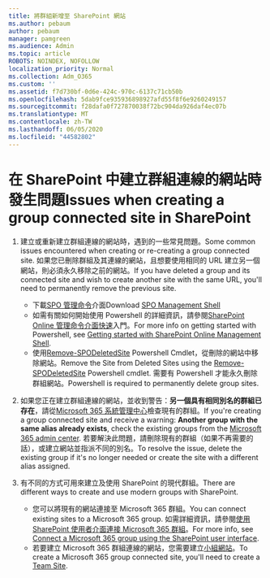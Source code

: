 ```yaml
---
title: 將群組新增至 SharePoint 網站
ms.author: pebaum
author: pebaum
manager: pamgreen
ms.audience: Admin
ms.topic: article
ROBOTS: NOINDEX, NOFOLLOW
localization_priority: Normal
ms.collection: Adm_O365
ms.custom: ''
ms.assetid: f7d730bf-0d6e-424c-970c-6137c71cb50b
ms.openlocfilehash: 5dab9fce935936898927afd55f8f6e9260249157
ms.sourcegitcommit: f28dafa0f727870038f72bc904da926daf4ec07b
ms.translationtype: MT
ms.contentlocale: zh-TW
ms.lasthandoff: 06/05/2020
ms.locfileid: "44582802"
---
```

# <a name="issues-when-creating-a-group-connected-site-in-sharepoint"></a><span data-ttu-id="fb311-102">在 SharePoint 中建立群組連線的網站時發生問題</span><span class="sxs-lookup"><span data-stu-id="fb311-102">Issues when creating a group connected site in SharePoint</span></span>

1. <span data-ttu-id="fb311-103">建立或重新建立群組連線的網站時，遇到的一些常見問題。</span><span class="sxs-lookup"><span data-stu-id="fb311-103">Some common issues encountered when creating or re-creating a group connected site.</span></span>
<span data-ttu-id="fb311-104">如果您已刪除群組及其連線的網站，且想要使用相同的 URL 建立另一個網站，則必須永久移除之前的網站。</span><span class="sxs-lookup"><span data-stu-id="fb311-104">If you have deleted a group and its connected site and wish to create another site with the same URL, you'll need to permanently remove the previous site.</span></span>

   - <span data-ttu-id="fb311-105">下載[SPO 管理命令](https://support.office.com/article/introduction-to-the-sharepoint-online-management-shell-c16941c3-19b4-4710-8056-34c034493429)介面</span><span class="sxs-lookup"><span data-stu-id="fb311-105">Download [SPO Management Shell](https://support.office.com/article/introduction-to-the-sharepoint-online-management-shell-c16941c3-19b4-4710-8056-34c034493429)</span></span>
   - <span data-ttu-id="fb311-106">如需有關如何開始使用 Powershell 的詳細資訊，請參閱[SharePoint Online 管理命令介面快速](https://docs.microsoft.com/powershell/module/sharepoint-online/remove-sposite)入門。</span><span class="sxs-lookup"><span data-stu-id="fb311-106">For more info on getting started with Powershell, see [Getting started with SharePoint Online Management Shell](https://docs.microsoft.com/powershell/module/sharepoint-online/remove-sposite).</span></span>
   - <span data-ttu-id="fb311-107">使用[Remove-SPODeletedSite](https://docs.microsoft.com/powershell/module/sharepoint-online/remove-sposite?view=sharepoint-ps) Powershell Cmdlet，從刪除的網站中移除網站。</span><span class="sxs-lookup"><span data-stu-id="fb311-107">Remove the Site from Deleted Sites using the [Remove-SPODeletedSite](https://docs.microsoft.com/powershell/module/sharepoint-online/remove-sposite?view=sharepoint-ps) Powershell cmdlet.</span></span> <span data-ttu-id="fb311-108">需要有 Powershell 才能永久刪除群組網站。</span><span class="sxs-lookup"><span data-stu-id="fb311-108">Powershell is required to permanently delete group sites.</span></span>

1. <span data-ttu-id="fb311-109">如果您正在建立群組連線的網站，並收到警告：**另一個具有相同別名的群組已存在**，請從[Microsoft 365 系統管理中心](https://admin.microsoft.com/AdminPortal/Home#/groups)檢查現有的群組。</span><span class="sxs-lookup"><span data-stu-id="fb311-109">If you're creating a group connected site and receive a warning: **Another group with the same alias already exists**, check the existing groups from the [Microsoft 365 admin center](https://admin.microsoft.com/AdminPortal/Home#/groups).</span></span> <span data-ttu-id="fb311-110">若要解決此問題，請刪除現有的群組（如果不再需要的話），或建立網站並指派不同的別名。</span><span class="sxs-lookup"><span data-stu-id="fb311-110">To resolve the issue, delete the existing group if it's no longer needed or create the site with a different alias assigned.</span></span>

1. <span data-ttu-id="fb311-111">有不同的方式可用來建立及使用 SharePoint 的現代群組。</span><span class="sxs-lookup"><span data-stu-id="fb311-111">There are different ways to create and use modern groups with SharePoint.</span></span>

   - <span data-ttu-id="fb311-112">您可以將現有的網站連接至 Microsoft 365 群組。</span><span class="sxs-lookup"><span data-stu-id="fb311-112">You can connect existing sites to a Microsoft 365 group.</span></span> <span data-ttu-id="fb311-113">如需詳細資訊，請參閱[使用 SharePoint 使用者介面連接 Microsoft 365 群組](https://docs.microsoft.com/sharepoint/dev/transform/modernize-connect-to-office365-group#connect-an-office-365-group-using-the-sharepoint-user-interface)。</span><span class="sxs-lookup"><span data-stu-id="fb311-113">For more info, see [Connect a Microsoft 365 group using the SharePoint user interface](https://docs.microsoft.com/sharepoint/dev/transform/modernize-connect-to-office365-group#connect-an-office-365-group-using-the-sharepoint-user-interface).</span></span>
   - <span data-ttu-id="fb311-114">若要建立 Microsoft 365 群組連線的網站，您需要建立[小組網站](https://admin.microsoft.com/sharepoint)。</span><span class="sxs-lookup"><span data-stu-id="fb311-114">To create a Microsoft 365 group connected site, you'll need to create a [Team Site](https://admin.microsoft.com/sharepoint).</span></span>
